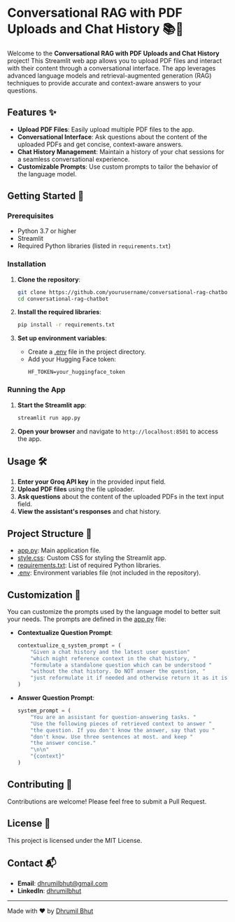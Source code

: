 # Conversational RAG with PDF Uploads and Chat History 📚💬

Welcome to the **Conversational RAG with PDF Uploads and Chat History** project! This Streamlit web app allows you to upload PDF files and interact with their content through a conversational interface. The app leverages advanced language models and retrieval-augmented generation (RAG) techniques to provide accurate and context-aware answers to your questions.

## Features ✨

- **Upload PDF Files**: Easily upload multiple PDF files to the app.
- **Conversational Interface**: Ask questions about the content of the uploaded PDFs and get concise, context-aware answers.
- **Chat History Management**: Maintain a history of your chat sessions for a seamless conversational experience.
- **Customizable Prompts**: Use custom prompts to tailor the behavior of the language model.

## Getting Started 🚀

### Prerequisites

- Python 3.7 or higher
- Streamlit
- Required Python libraries (listed in `requirements.txt`)

### Installation

1. **Clone the repository**:
    ```bash
    git clone https://github.com/yourusername/conversational-rag-chatbot.git
    cd conversational-rag-chatbot
    ```

2. **Install the required libraries**:
    ```bash
    pip install -r requirements.txt
    ```

3. **Set up environment variables**:
    - Create a [.env](http://_vscodecontentref_/0) file in the project directory.
    - Add your Hugging Face token:
      ```env
      HF_TOKEN=your_huggingface_token
      ```

### Running the App

1. **Start the Streamlit app**:
    ```bash
    streamlit run app.py
    ```

2. **Open your browser** and navigate to `http://localhost:8501` to access the app.

## Usage 🛠️

1. **Enter your Groq API key** in the provided input field.
2. **Upload PDF files** using the file uploader.
3. **Ask questions** about the content of the uploaded PDFs in the text input field.
4. **View the assistant's responses** and chat history.

## Project Structure 📁

- [app.py](http://_vscodecontentref_/1): Main application file.
- [style.css](http://_vscodecontentref_/2): Custom CSS for styling the Streamlit app.
- [requirements.txt](http://_vscodecontentref_/3): List of required Python libraries.
- [.env](http://_vscodecontentref_/4): Environment variables file (not included in the repository).

## Customization 🎨

You can customize the prompts used by the language model to better suit your needs. The prompts are defined in the [app.py](http://_vscodecontentref_/5) file:

- **Contextualize Question Prompt**:
    ```python
    contextualize_q_system_prompt = (
        "Given a chat history and the latest user question"
        "which might reference context in the chat history, "
        "formulate a standalone question which can be understood "
        "without the chat history. Do NOT answer the question, "
        "just reformulate it if needed and otherwise return it as it is."
    )
    ```

- **Answer Question Prompt**:
    ```python
    system_prompt = (
        "You are an assistant for question-answering tasks. "
        "Use the following pieces of retrieved context to answer "
        "the question. If you don't know the answer, say that you "
        "don't know. Use three sentences at most. and keep "
        "the answer concise."
        "\n\n"
        "{context}"
    )
    ```

## Contributing 🤝

Contributions are welcome! Please feel free to submit a Pull Request.

## License 📄

This project is licensed under the MIT License.

## Contact 📬

- **Email**: dhrumilbhut@gmail.com
- **LinkedIn**: [dhrumilbhut](https://www.linkedin.com/in/dhrumilbhut?utm_source=share&utm_campaign=share_via&utm_content=profile&utm_medium=ios_app)


---

Made with ❤️ by [Dhrumil Bhut](https://github.com/dhrumilbhut)
